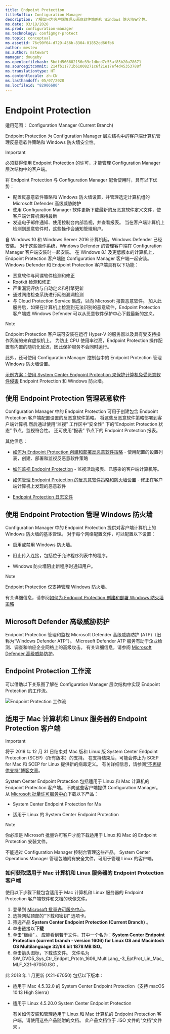 ```yaml
---
title: Endpoint Protection
titleSuffix: Configuration Manager
description: 了解如何为客户端管理反恶意软件策略和 Windows 防火墙安全性。
ms.date: 03/18/2020
ms.prod: configuration-manager
ms.technology: configmgr-protect
ms.topic: conceptual
ms.assetid: 76c90f64-d729-456b-8304-01852cd66fb6
author: mestew
ms.author: mstewart
manager: dougeby
ms.openlocfilehash: 5bdfd566682156e39e1dbed7c55af85b20a78671
ms.sourcegitcommit: 214fb11771b61008271c6f21e17ef4d45353788f
ms.translationtype: HT
ms.contentlocale: zh-CN
ms.lasthandoff: 05/07/2020
ms.locfileid: "82906680"
---
```

# <a name="endpoint-protection"></a>Endpoint Protection

适用范围：  Configuration Manager (Current Branch)

Endpoint Protection 为 Configuration Manager 层次结构中的客户端计算机管理反恶意软件策略和 Windows 防火墙安全性。  

> [!IMPORTANT]  
>  必须获得使用 Endpoint Protection 的许可，才能管理 Configuration Manager 层次结构中的客户端。  

 将 Endpoint Protection 与 Configuration Manager 配合使用时，具有以下优势：  

-   配置反恶意软件策略和 Windows 防火墙设置，并管理选定计算机组的 Microsoft Defender 高级威胁防护  
-   使用 Configuration Manager 软件更新下载最新的反恶意软件定义文件，使客户端计算机保持最新  
-   发送电子邮件通知、使用控制台内部监视，并查看报表。 当在客户端计算机上检测到恶意软件时，这些操作会通知管理用户。  

自 Windows 10 和 Windows Server 2016 计算机起，Windows Defender 已经安装。 对于这些操作系统，Windows Defender 的管理客户端在 Configuration Manager 客户端安装时一起安装。 在 Windows 8.1 及更低版本的计算机上，Endpoint Protection 客户端随 Configuration Manager 客户端一起安装。 Windows Defender 和 Endpoint Protection 客户端具有以下功能：  

-   恶意软件与间谍软件检测和修正  
-   Rootkit 检测和修正  
-   严重漏洞评估与自动定义和引擎更新  
-   通过网络检查系统进行网络漏洞检测  
-   与 Cloud Protection Service 集成，以向 Microsoft 报告恶意软件。 加入此服务后，如果在计算机上检测到无法识别的恶意软件，Endpoint Protection 客户端或 Windows Defender 可以从恶意软件保护中心下载最新的定义。  

> [!NOTE]  
>  Endpoint Protection 客户端可安装在运行 Hyper-V 的服务器以及具有受支持操作系统的来宾虚拟机上。 为防止 CPU 使用率过高，Endpoint Protection 操作配置有内置的随机化延迟，因此保护服务不会同时运行。  

 此外，还可使用 Configuration Manager 控制台中的 Endpoint Protection 管理 Windows 防火墙设置。  

 [示例方案：使用 System Center Endpoint Protection 来保护计算机免受恶意软件侵害](scenarios-endpoint-protection.md) Endpoint Protection 和 Windows 防火墙。  


## <a name="managing-malware-with-endpoint-protection"></a>使用 Endpoint Protection 管理恶意软件  
 Configuration Manager 中的 Endpoint Protection 可用于创建包含 Endpoint Protection 客户端配置设置的反恶意软件策略。 将这些反恶意软件策略部署到客户端计算机 然后通过使用“监视”  工作区中“安全性”  下的“Endpoint Protection 状态”  节点，监视符合性。 还可使用“报表”  节点下的 Endpoint Protection 报表。  

 其他信息：  

-   [如何为 Endpoint Protection 创建和部署反恶意软件策略](endpoint-antimalware-policies.md) - 使用配置的设置列表，创建、部署和监视反恶意软件策略  

-   [如何监视 Endpoint Protection](monitor-endpoint-protection.md) - 监视活动报表、已感染的客户端计算机等。  

-   [如何管理 Endpoint Protection 的反恶意软件策略和防火墙设置](endpoint-antimalware-firewall.md) - 修正在客户端计算机上发现的恶意软件  

-   [Endpoint Protection 日志文件](../../core/plan-design/hierarchy/log-files.md#BKMK_EPLog)  


## <a name="managing-windows-firewall-with-endpoint-protection"></a>使用 Endpoint Protection 管理 Windows 防火墙  
 Configuration Manager 中的 Endpoint Protection 提供对客户端计算机上的 Windows 防火墙的基本管理。 对于每个网络配置文件，可以配置以下设置：  

-   启用或禁用 Windows 防火墙。  

-   阻止传入连接，包括位于允许程序列表中的程序。  

-   Windows 防火墙阻止新程序时通知用户。  

> [!NOTE]  
>  Endpoint Protection 仅支持管理 Windows 防火墙。  


 有关详细信息，请参阅[如何为 Endpoint Protection 创建和部署 Windows 防火墙策略](create-windows-firewall-policies.md)  


## <a name="microsoft-defender-advanced-threat-protection"></a>Microsoft Defender 高级威胁防护

Endpoint Protection 管理和监视 Microsoft Defender 高级威胁防护 (ATP)（旧称为“Windows Defender ATP”）。 Microsoft Defender ATP 服务有助于企业检测、调查和响应企业网络上的高级攻击。 有关详细信息，请参阅 [Microsoft Defender 高级威胁防护](windows-defender-advanced-threat-protection.md)。

## <a name="endpoint-protection-workflow"></a>Endpoint Protection 工作流  
 可以借助以下关系图了解在 Configuration Manager 层次结构中实现 Endpoint Protection 的工作流。  

 ![Endpoint Protection 工作流](../media/Endpoint-Protection-Workflow.gif)  



## <a name="endpoint-protection-client-for-mac-computers-and-linux-servers"></a>适用于 Mac 计算机和 Linux 服务器的 Endpoint Protection 客户端  

> [!Important]  
> 将于 2018 年 12 月 31 日结束对 Mac 版和 Linux 版 System Center Endpoint Protection (SCEP)（所有版本）的支持。 在支持结束后，可能会停止为 SCEP for Mac 和 SCEP for Linux 提供新的病毒定义。 有关详细信息，请参阅[“不再提供支持”博客文章](https://techcommunity.microsoft.com/t5/configuration-manager-blog/end-of-support-for-scep-for-mac-and-scep-for-linux-on-december/ba-p/286257)。  

 System Center Endpoint Protection 包括适用于 Linux 和 Mac 计算机的 Endpoint Protection 客户端。 不向这些客户端提供 Configuration Manager。 从 [Microsoft 批量许可服务中心](https://www.microsoft.com/licensing/servicecenter/default.aspx)下载以下产品：  

-   System Center Endpoint Protection for Ma  

-   适用于 Linux 的 System Center Endpoint Protection  


> [!Note]  
>  你必须是 Microsoft 批量许可客户才能下载适用于 Linux 和 Mac 的 Endpoint Protection 安装文件。  

 不能通过 Configuration Manager 控制台管理这些产品。 System Center Operations Manager 管理包随附有安全文件，可用于管理 Linux 的客户端。  

### <a name="how-to-get-the-endpoint-protection-client-for-mac-computers-and-linux-servers"></a>如何获取适用于 Mac 计算机和 Linux 服务器的 Endpoint Protection 客户端

使用以下步骤下载包含适用于 Mac 计算机和 Linux 服务器的 Endpoint Protection 客户端软件和文档的映像文件。
1. 登录到 [Microsoft 批量许可服务中心](https://www.microsoft.com/licensing/servicecenter/default.aspx)。
2. 选择网站顶部的“下载和密钥”  选项卡。
3. 筛选产品 **System Center Endpoint Protection (Current Branch)** 。
4. 单击链接以**下载**
5. 单击“继续”  。 应能看到若干文件，其中一个名为：**System Center Endpoint Protection (current branch - version 1606) for Linux OS and Macintosh OS Multilanguage 32/64 bit 1878 MB ISO**。
6. 单击箭头图标，下载该文件。 文件名为 SW_DVD5_Sys_Ctr_Endpnt_Prtctn_1606_MultiLang_-3_EptProt_Lin_Mac_MLF_X21-67050.ISO  。

此 2018 年 1 月更新 (X21-67050) 包括以下版本：

- 适用于 Mac 4.5.32.0 的 System Center Endpoint Protection（支持 macOS 10.13 High Sierra）
- 适用于 Linux 4.5.20.0 System Center Endpoint Protection 

  有关如何安装和管理适用于 Linux 和 Mac 计算机的 Endpoint Protection 客户端，请使用这些产品随附的文档。 此产品文档位于 .ISO 文件的“文档”文件夹  。
